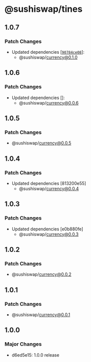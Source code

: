 # @sushiswap/tines

## 1.0.7

### Patch Changes

- Updated dependencies [[`90784ce08`](https://github.com/sushiswap/sushiswap/commit/90784ce0876741b8f7f41552e181677d0746884b)]:
  - @sushiswap/currency@0.1.0

## 1.0.6

### Patch Changes

- Updated dependencies []:
  - @sushiswap/currency@0.0.6

## 1.0.5

### Patch Changes

- @sushiswap/currency@0.0.5

## 1.0.4

### Patch Changes

- Updated dependencies [813200e55]
  - @sushiswap/currency@0.0.4

## 1.0.3

### Patch Changes

- Updated dependencies [e0b880fe]
  - @sushiswap/currency@0.0.3

## 1.0.2

### Patch Changes

- @sushiswap/currency@0.0.2

## 1.0.1

### Patch Changes

- @sushiswap/currency@0.0.1

## 1.0.0

### Major Changes

- d6ed5e15: 1.0.0 release
